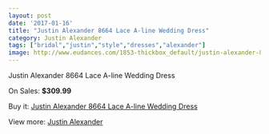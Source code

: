 ```yaml
---
layout: post
date: '2017-01-16'
title: "Justin Alexander 8664 Lace A-line Wedding Dress"
category: Justin Alexander
tags: ["bridal","justin","style","dresses","alexander"]
image: http://www.eudances.com/1853-thickbox_default/justin-alexander-8664-lace-a-line-wedding-dress.jpg
---
```

Justin Alexander 8664 Lace A-line Wedding Dress

On Sales: **$309.99**
<a href="https://www.eudances.com/en/justin-alexander/638-justin-alexander-8664-lace-a-line-wedding-dress.html"><amp-img layout="responsive" width="600" height="600" src="//www.eudances.com/1853-thickbox_default/justin-alexander-8664-lace-a-line-wedding-dress.jpg" alt="Justin Alexander 8664 Lace A-line Wedding Dress 0" /></a>
<a href="https://www.eudances.com/en/justin-alexander/638-justin-alexander-8664-lace-a-line-wedding-dress.html"><amp-img layout="responsive" width="600" height="600" src="//www.eudances.com/1856-thickbox_default/justin-alexander-8664-lace-a-line-wedding-dress.jpg" alt="Justin Alexander 8664 Lace A-line Wedding Dress 1" /></a>
<a href="https://www.eudances.com/en/justin-alexander/638-justin-alexander-8664-lace-a-line-wedding-dress.html"><amp-img layout="responsive" width="600" height="600" src="//www.eudances.com/1855-thickbox_default/justin-alexander-8664-lace-a-line-wedding-dress.jpg" alt="Justin Alexander 8664 Lace A-line Wedding Dress 2" /></a>
<a href="https://www.eudances.com/en/justin-alexander/638-justin-alexander-8664-lace-a-line-wedding-dress.html"><amp-img layout="responsive" width="600" height="600" src="//www.eudances.com/1854-thickbox_default/justin-alexander-8664-lace-a-line-wedding-dress.jpg" alt="Justin Alexander 8664 Lace A-line Wedding Dress 3" /></a>

Buy it: [Justin Alexander 8664 Lace A-line Wedding Dress](https://www.eudances.com/en/justin-alexander/638-justin-alexander-8664-lace-a-line-wedding-dress.html "Justin Alexander 8664 Lace A-line Wedding Dress")

View more: [Justin Alexander](https://www.eudances.com/en/7-justin-alexander "Justin Alexander")